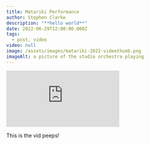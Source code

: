 ```yaml
---
title: Matariki Performance
author: Stephen Clarke
description: "**hello world**"
date: 2022-06-29T12:00:00.000Z
tags:
  - post, video
video: null
image: /assets/images/matariki-2022-videothumb.png
imageAlt: a picture of the studio orchestra playing
---
```

<div class="video-container"><div class="video-embed-container"><iframe class="video-embed" src="https://www.youtube.com/embed/-oWROqN5e0s" title="YouTube video player" frameborder="0" allow="accelerometer; autoplay; clipboard-write; encrypted-media; gyroscope; picture-in-picture" allowfullscreen></iframe></div></div>

This is the vid peeps!